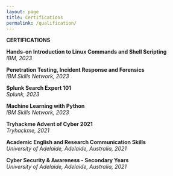 ```yaml
---
layout: page
title: Certifications
permalink: /qualification/
---
```

**CERTIFICATIONS**  

**Hands-on Introduction to Linux Commands and Shell Scripting**  
_IBM, 2023_  

**Penetration Testing, Incident Response and Forensics**    
_IBM Skills Network, 2023_

**Splunk Search Expert 101**  
_Splunk, 2023_  

**Machine Learning with Python**   
_IBM Skills Network, 2023_  

**Tryhackme Advent of Cyber 2021**   
_Tryhackme, 2021_  

**Academic English and Research Communication Skills**   
_University of Adelaide, Adelaide, Australia, 2021_  

**Cyber Security & Awareness - Secondary Years**   
_University of Adelaide, Adelaide, Australia, 2021_
